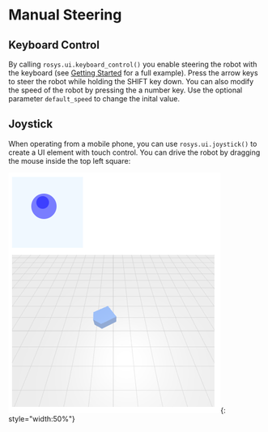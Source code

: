 # Manual Steering

## Keyboard Control

By calling `rosys.ui.keyboard_control()` you enable steering the robot with the keyboard (see [Getting Started](getting_started.md) for a full example).
Press the arrow keys to steer the robot while holding the SHIFT key down.
You can also modify the speed of the robot by pressing the a number key.
Use the optional parameter `default_speed` to change the inital value.

## Joystick

When operating from a mobile phone, you can use `rosys.ui.joystick()` to create a UI element with touch control.
You can drive the robot by dragging the mouse inside the top left square:

![Joystick](joystick.png){: style="width:50%"}
